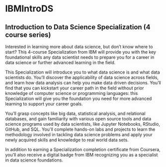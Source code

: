 # IBMIntroDS
## Introduction to Data Science Specialization (4 course series)

Interested in learning more about data science, but don’t know where to start? This 4-course Specialization from IBM will provide you with the key foundational skills any data scientist needs to prepare you for a career in data science or further advanced learning in the field.  

This Specialization will introduce you to what data science is and what data scientists do. You’ll discover the applicability of data science across fields, and learn how data analysis can help you make data driven decisions. You’ll find that you can kickstart your career path in the field without prior knowledge of computer science or programming languages: this Specialization will give you the foundation you need for more advanced learning to support your career goals.

You’ll grasp concepts like big data, statistical analysis, and relational databases, and gain familiarity with various open source tools and data science programs used by data scientists, like Jupyter Notebooks, RStudio, GitHub, and SQL. You'll complete hands-on labs and projects to learn the methodology involved in tackling data science problems and apply your newly acquired skills and knowledge to real world data sets.

In addition to earning a Specialization completion certificate from Coursera, you’ll also receive a digital badge from IBM recognizing you as a specialist in data science foundations.
